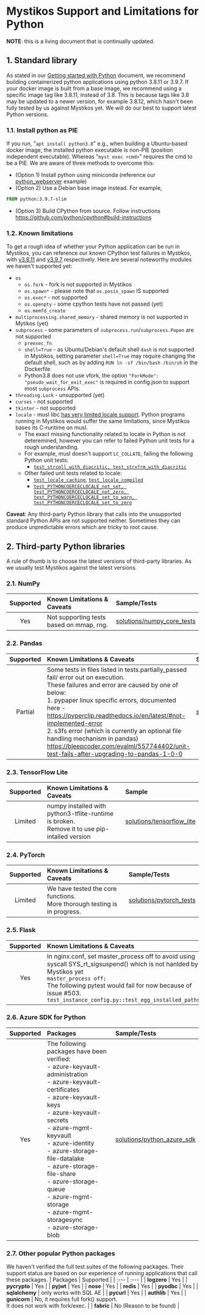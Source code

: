 # Mystikos Support and Limitations for Python
**NOTE**: this is a living document that is continually updated.

## 1. Standard library
As stated in our [Getting started with Python](user-getting-started-docker-python.md)
document, we recommend building containerized python applications using python
3.8.11 or 3.9.7. If your docker image is built from a base image, we recommend
using a specific image tag like 3.8.11, instead of 3.8. This is because tags
like 3.8 may be updated to a newer version, for example 3.8.12, which hasn't
been fully tested by us against Mystikos yet. We will do our best to support
latest Python versions.

### 1.1. Install python as PIE
If you run, "`apt install python3.8`" e.g., when building a Ubuntu-based docker
image, the installed python executable is non-PIE (position independent
executable). Whereas "`myst exec <cmd>`" requires the cmd to be a PIE. We are
aware of three methods to overcome this:
- (Option 1) Install python using miniconda (reference our
[python_webserver](../solutions/python_webserver/Dockerfile) example)
- (Option 2) Use a Debian base image instead. For example,
```Dockerfile
FROM python:3.9.7-slim
```
- (Option 3) Build CPython from source. Follow instructions
https://github.com/python/cpython#build-instructions

### 1.2. Known limitations
To get a rough idea of whether your Python application can be run in Mystikos,
you can reference our known CPython test failures in Mystikos, with
[v3.8.11](../tests/cpython-tests/test_config_v3.8.11/tests.failed) and
[v3.9.7](../tests/cpython-tests/test_config_v3.9.7/tests.failed) respectively.
Here are several noteworthy modules we haven't supported yet:
- `os`
  - `os.fork` - fork is not supported in Mystikos
  - `os.spawn*` - please note that `os.posix_spawn` IS supported
  - `os.exec*` - not supported
  - `os.openpty` - some cpython tests have not passed (yet)
  - `os.memfd_create`
- `multiprocessing.shared_memory` - shared memory is not supported in Mytikos (yet)
- `subprocess` - some parameters of `subprocess.run`/`subprocess.Popen` are not supported
  - `preexec_fn`
  - `shell=True` - as Ubuntu/Debian's default shell `dash` is not supported in Mystikos, setting parameter `shell=True` may require changing the default shell, such as by adding `RUN ln -sf /bin/bash /bin/sh` in the Dockerfile
  - Python3.8 does not use vfork, the option `"ForkMode": "pseudo_wait_for_exit_exec"` is required in config.json to support most `subprocess` APIs.
 - `threading.Lock` - unsupported (yet)
- `curses` - not supported
- `tkinter` - not supported
- `locale` - musl libc [has very limited locale support](https://wiki.musl-libc.org/open-issues.html). Python programs running in Mystikos would suffer the same limitations, since Mystikos bases its C-runtime on musl.
  * The exact missing functionality related to locate in Python is not deteremined, however you can refer to failed Python unit tests for a rough understanding.
  * For example, musl doesn't support `LC_COLLATE`, failing the following Python unit tests:
    * [`test_strcoll_with_diacritic, test_strxfrm_with_diacritic`](https://github.com/python/cpython/blob/f4c03484da59049eb62a9bf7777b963e2267d187/Lib/test/test_locale.py#L374-L382)
  * Other failed unit tests related to locale:
    * [`test_locale_caching`](https://github.com/python/cpython/blob/f4c03484da59049eb62a9bf7777b963e2267d187/Lib/test/test_re.py#L1895), [`test_locale_compiled`](https://github.com/python/cpython/blob/f4c03484da59049eb62a9bf7777b963e2267d187/Lib/test/test_re.py#L1931)
    * [`test_PYTHONCOERCECLOCALE_not_set, test_PYTHONCOERCECLOCALE_not_zero, test_PYTHONCOERCECLOCALE_set_to_warn, test_PYTHONCOERCECLOCALE_set_to_zero`](https://github.com/python/cpython/blob/f4c03484da59049eb62a9bf7777b963e2267d187/Lib/test/test_c_locale_coercion.py#L361-L389)

**Caveat**: Any third-party Python library that calls into the unsupported
standard Python APIs are not supported neither. Sometimes they can produce
unpredictable errors which are tricky to root cause.

## 2. Third-party Python libraries
A rule of thumb is to choose the latest versions of third-party libraries. As
we usually test Mystikos against the latest versions.

### 2.1. NumPy
| Supported | Known Limitations & Caveats | Sample/Tests |
| :---: | :--- | :--- |
| Yes | Not supporting tests based on mmap, rng. | [solutions/numpy_core_tests](https://github.com/deislabs/mystikos/tree/main/solutions/numpy_core_tests) |

### 2.2. Pandas
| Supported | Known Limitations & Caveats | Sample |
| :---: | :--- | :--- |
| Partial | Some tests in files listed in tests.partially_passed fail/ error out on execution.<br>These failures and error are caused by one of below:<br>1. pypaper linux specific errors, documented<br>here - https://pyperclip.readthedocs.io/en/latest/#not-implemented-error<br>2. s3fs error (which is currently an optional file handling mechanism in pandas)<br>https://bleepcoder.com/evalml/557744402/unit-test-fails-after-upgrading-to-pandas-1-0-0 | [solutions/pandas_tests](https://github.com/deislabs/mystikos/tree/main/solutions/pandas_tests) |


### 2.3. TensorFlow Lite
| Supported | Known Limitations & Caveats | Sample |
| :---: | :--- | :--- |
| Limited | numpy installed with python3-tflite-runtime is broken.<br>Remove it to use pip-intalled version | [solutions/tensorflow_lite](https://github.com/deislabs/mystikos/tree/main/solutions/tensorflow_lite) |

### 2.4. PyTorch
| Supported | Known Limitations & Caveats | Sample/Tests |
| :---: | :--- | :--- |
| Limited | We have tested the core functions.<br>More thorough testing is in progress. | [solutions/pytorch_tests](https://github.com/deislabs/mystikos/tree/main/solutions/pytorch_tests) |


### 2.5. Flask
| Supported | Known Limitations & Caveats | Sample/Tests |
| :---: | :--- | :--- |
| Yes | In nginx.conf, set master_process off to avoid using syscall SYS_rt_sigsuspend() which is not hanlded by Mystikos yet<br>`master_process off;`<br>The following pytest would fail for now because of issue #503.<br>`test_instance_config.py::test_egg_installed_paths` | [solutions/python_flask_tests](https://github.com/deislabs/mystikos/tree/main/solutions/python_flask_tests) |

### 2.6. Azure SDK for Python
| Supported | Packages | Sample/Tests |
| :---: | :--- | :--- |
| Yes | The following packages have been verified:<br> - azure-keyvault-administration<br> - azure-keyvault-certificates<br> - azure-keyvault-keys<br> - azure-keyvault-secrets<br> - azure-mgmt-keyvault<br> - azure-identity<br> - azure-storage-file-datalake<br> - azure-storage-file-share<br> - azure-storage-queue<br> - azure-mgmt-storage<br> - azure-mgmt-storagesync<br> - azure-storage-blob | [solutions/python_azure_sdk](https://github.com/deislabs/mystikos/tree/main/solutions/python_azure_sdk) |

### 2.7. Other popular Python packages
We haven't verified the full test suites of the following packages. Their support status are based on our experience of running applications that call these packages.
| Packages | Supported |
| :--- | :--- |
| **logzero** | Yes |
| **pycrypto** | Yes |
| **pyjwt** | Yes |
| **nose** | Yes |
| **redis** | Yes |
| **pyodbc** | Yes |
| **sqlalchemy** | only works with SQL AE |
| **pycurl** | Yes |
| **authlib** | Yes |
| **gunicorn** | No, it requires full fork() support.<br>It does not work with fork/exec. |
| **fabric** | No (Reason to be found) |
